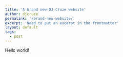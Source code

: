 ```yaml
---
title: 'A brand new DJ Cruze website'
author: djcruze
permalink: '/brand-new-website/'
excerpt: 'Need to put an excerpt in the frontmatter'
layout: default
tags:
  - post
---
```


Hello world!

